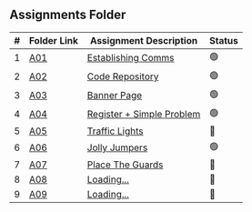 ##  Assignments Folder

|   #   | Folder Link | Assignment Description |    Status  |
| :---: | ----------- | ---------------------- |    ----------- |
|   1   | <a href="https://docs.google.com/spreadsheets/d/1jAkhTTA8b8BxF5ckkyct44jOz8PNmREB9QxGERVDSeY/edit?usp=sharing">A01</a>     | <a href="https://docs.google.com/spreadsheets/d/1jAkhTTA8b8BxF5ckkyct44jOz8PNmREB9QxGERVDSeY/edit?usp=sharing">Establishing Comms</a>    |   🟢  |
|   2   | <a href="../../../">A02</a>     | <a href="../../../">Code Repository</a>      |    🟢  |
|   3   | <a href="A03">A03</a>     | <a href="A03">Banner Page</a>    |    🟢  |
|   4   | <a href="A04">A04</a>    | <a href="A04">Register + Simple Problem</a>      | 🟢   |
|   5   | <a href="P161">A05</a>    | <a href="P161">Traffic Lights</a>      | 🔴   |
|   6   | <a href="A06">A06</a>    | <a href="A05">Jolly Jumpers</a>      | 🟢   |
|   7   | <a href="A07">A07</a>    | <a href="A05">Place The Guards</a>      | 🔴   |
|   8   | <a href="A08">A08</a>    | <a href="A05">Loading...</a>      | 🔴   |
|   9   | <a href="A09">A09</a>    | <a href="A05">Loading...</a>      | 🔴   |
